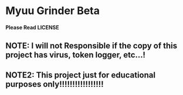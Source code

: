 # Myuu Grinder Beta
#### Please Read LICENSE
## NOTE: I will not Responsible if the copy of this project has virus, token logger, etc...!
## NOTE2: This project just for educational purposes only!!!!!!!!!!!!!!!!!